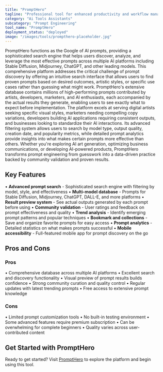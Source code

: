 ```yaml
---
title: "PromptHero"
tagline: "Professional tool for enhanced productivity and workflow management"
category: "Ai Tools Assistants"
subcategory: "Prompt Engineering"
tool_name: "PromptHero"
deployment_status: "deployed"
image: "/images/tools/prompthero-placeholder.jpg"
---
```

PromptHero functions as the Google of AI prompts, providing a sophisticated search engine that helps users discover, analyze, and leverage the most effective prompts across multiple AI platforms including Stable Diffusion, Midjourney, ChatGPT, and other leading models. This comprehensive platform addresses the critical challenge of prompt discovery by offering an intuitive search interface that allows users to find proven prompts based on desired outcomes, artistic styles, or specific use cases rather than guessing what might work. PromptHero's extensive database contains millions of high-performing prompts contributed by artists, developers, marketers, and AI enthusiasts, each accompanied by the actual results they generate, enabling users to see exactly what to expect before implementation. The platform excels at serving digital artists seeking specific visual styles, marketers needing compelling copy variations, developers building AI applications requiring consistent outputs, and businesses looking to standardize their AI interactions. Its advanced filtering system allows users to search by model type, output quality, creation date, and popularity metrics, while detailed prompt analytics provide insights into what makes certain prompts more effective than others. Whether you're exploring AI art generation, optimizing business communications, or developing AI-powered products, PromptHero transforms prompt engineering from guesswork into a data-driven practice backed by community validation and proven results.

## Key Features

• **Advanced prompt search** - Sophisticated search engine with filtering by model, style, and effectiveness
• **Multi-model database** - Prompts for Stable Diffusion, Midjourney, ChatGPT, DALL-E, and more platforms
• **Result preview system** - See actual outputs generated by each prompt before using
• **Community validation** - User ratings and feedback on prompt effectiveness and quality
• **Trend analysis** - Identify emerging prompt patterns and popular techniques
• **Bookmark and collections** - Save and organize favorite prompts for easy access
• **Prompt analytics** - Detailed statistics on what makes prompts successful
• **Mobile accessibility** - Full-featured mobile app for prompt discovery on the go

## Pros and Cons

### Pros
• Comprehensive database across multiple AI platforms
• Excellent search and discovery functionality
• Visual preview of prompt results builds confidence
• Strong community curation and quality control
• Regular updates with latest trending prompts
• Free access to extensive prompt knowledge

### Cons
• Limited prompt customization tools
• No built-in testing environment
• Some advanced features require premium subscription
• Can be overwhelming for complete beginners
• Quality varies across user-contributed content
## Get Started with PromptHero

Ready to get started? Visit [PromptHero](https://prompthero.com) to explore the platform and begin using this tool.
